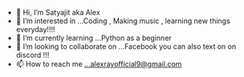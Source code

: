 - 👋 Hi, I’m Satyajit aka Alex
- 👀 I’m interested in ...Coding , Making music , learning new things everyday!!!!
- 🌱 I’m currently learning ...Python as a  beginner
- 💞️ I’m looking to collaborate on ...Facebook you can also text on on discord !!!
- 📫 How to reach me ...alexrayofficial9@gmail.com

<!---
SatyajitMahapatra12/SatyajitMahapatra12 is a ✨ special ✨ repository because its `README.md` (this file) appears on your GitHub profile.
You can click the Preview link to take a look at your changes.
--->
